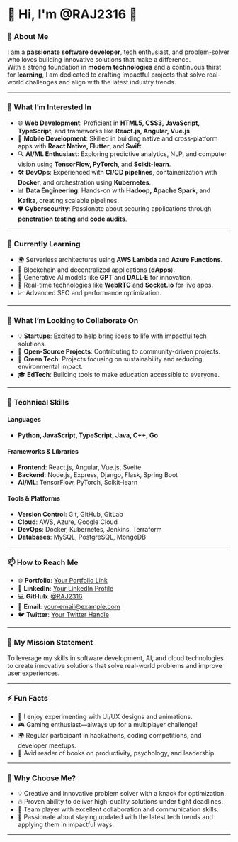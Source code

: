 # 👋 Hi, I'm **@RAJ2316** 🚀  

### 🌟 About Me  
I am a **passionate software developer**, tech enthusiast, and problem-solver who loves building innovative solutions that make a difference.  
With a strong foundation in **modern technologies** and a continuous thirst for **learning**, I am dedicated to crafting impactful projects that solve real-world challenges and align with the latest industry trends.  

---

### 👀 What I’m Interested In  
- 🌐 **Web Development**: Proficient in **HTML5, CSS3, JavaScript, TypeScript**, and frameworks like **React.js, Angular, Vue.js**.  
- 📱 **Mobile Development**: Skilled in building native and cross-platform apps with **React Native, Flutter**, and **Swift**.  
- 🔍 **AI/ML Enthusiast**: Exploring predictive analytics, NLP, and computer vision using **TensorFlow, PyTorch**, and **Scikit-learn**.  
- 🛠️ **DevOps**: Experienced with **CI/CD pipelines**, containerization with **Docker**, and orchestration using **Kubernetes**.  
- 📊 **Data Engineering**: Hands-on with **Hadoop, Apache Spark**, and **Kafka**, creating scalable pipelines.  
- 🛡️ **Cybersecurity**: Passionate about securing applications through **penetration testing** and **code audits**.  

---

### 🌱 Currently Learning  
- 🌍 Serverless architectures using **AWS Lambda** and **Azure Functions**.  
- 🚀 Blockchain and decentralized applications (**dApps**).  
- 🤖 Generative AI models like **GPT** and **DALL·E** for innovation.  
- 📡 Real-time technologies like **WebRTC** and **Socket.io** for live apps.  
- 📈 Advanced SEO and performance optimization.  

---

### 💞️ What I’m Looking to Collaborate On  
- 💡 **Startups**: Excited to help bring ideas to life with impactful tech solutions.  
- 🚀 **Open-Source Projects**: Contributing to community-driven projects.  
- 🌱 **Green Tech**: Projects focusing on sustainability and reducing environmental impact.  
- 🎓 **EdTech**: Building tools to make education accessible to everyone.  

---

### 📂 Technical Skills  
#### Languages  
- **Python, JavaScript, TypeScript, Java, C++, Go**  

#### Frameworks & Libraries  
- **Frontend**: React.js, Angular, Vue.js, Svelte  
- **Backend**: Node.js, Express, Django, Flask, Spring Boot  
- **AI/ML**: TensorFlow, PyTorch, Scikit-learn  

#### Tools & Platforms  
- **Version Control**: Git, GitHub, GitLab  
- **Cloud**: AWS, Azure, Google Cloud  
- **DevOps**: Docker, Kubernetes, Jenkins, Terraform  
- **Databases**: MySQL, PostgreSQL, MongoDB  

---

### 📫 How to Reach Me  
- 🌐 **Portfolio**: [Your Portfolio Link](#)  
- 💼 **LinkedIn**: [Your LinkedIn Profile](#)  
- 💻 **GitHub**: [@RAJ2316](#)  
- 📧 **Email**: [your-email@example.com](mailto:your-email@example.com)  
- 🐦 **Twitter**: [Your Twitter Handle](#)  

---

### 🎯 My Mission Statement  
To leverage my skills in software development, AI, and cloud technologies to create innovative solutions that solve real-world problems and improve user experiences.  

---

### ⚡ Fun Facts  
- 🎨 I enjoy experimenting with UI/UX designs and animations.  
- 🎮 Gaming enthusiast—always up for a multiplayer challenge!  
- 🌍 Regular participant in hackathons, coding competitions, and developer meetups.  
- 📖 Avid reader of books on productivity, psychology, and leadership.  

---

### 🚀 Why Choose Me?  
- 💡 Creative and innovative problem solver with a knack for optimization.  
- 🔥 Proven ability to deliver high-quality solutions under tight deadlines.  
- 🤝 Team player with excellent collaboration and communication skills.  
- 🌟 Passionate about staying updated with the latest tech trends and applying them in impactful ways.  

---

